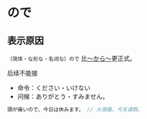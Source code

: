 # ので

## 表示原因

`〔简体・な形な・名词な〕ので` 比[〜から〜](./kara)更正式。

后续不能接

- 命令：ください・いけない
- 问候：ありがとう・すみません。

```js
頭が痛いので、今日は休みます。 // 头很痛，今天请假。
```
